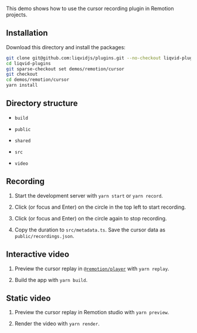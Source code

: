 This demo shows how to use the cursor recording plugin in Remotion projects.

## Installation

Download this directory and install the packages:

```bash
git clone git@github.com:liqvidjs/plugins.git --no-checkout liqvid-plugins
cd liqvid-plugins
git sparse-checkout set demos/remotion/cursor
git checkout
cd demos/remotion/cursor
yarn install
```

## Directory structure

- `build`
- `public`

- `shared`

- `src`

- `video`
  

## Recording

1. Start the development server with `yarn start` or `yarn record`.

2. Click (or focus and Enter) on the circle in the top left to start recording.

3. Click (or focus and Enter) on the circle again to stop recording.

4. Copy the duration to `src/metadata.ts`. Save the cursor data as `public/recordings.json`.

## Interactive video

1. Preview the cursor replay in [`@remotion/player`](https://www.remotion.dev/docs/player) with `yarn replay`.

2. Build the app with `yarn build`.

## Static video

1. Preview the cursor replay in Remotion studio with `yarn preview`.

2. Render the video with `yarn render`.

